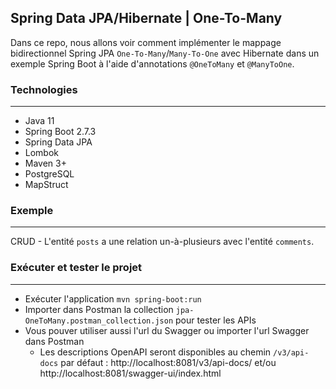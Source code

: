 ## Spring Data JPA/Hibernate | One-To-Many
Dans ce repo, nous allons voir comment implémenter le mappage bidirectionnel Spring JPA `One-To-Many`/`Many-To-One` avec Hibernate dans un exemple Spring Boot à l'aide d'annotations `@OneToMany` et `@ManyToOne`.

### Technologies
---
- Java 11
- Spring Boot 2.7.3
- Spring Data JPA
- Lombok
- Maven 3+
- PostgreSQL
- MapStruct

### Exemple
---
CRUD - L'entité `posts` a une relation un-à-plusieurs avec l'entité `comments`.

### Exécuter et tester le projet
---
- Exécuter l'application `mvn spring-boot:run`
- Importer dans Postman la collection `jpa-OneToMany.postman_collection.json` pour tester les APIs
- Vous pouver utiliser aussi l'url du Swagger ou importer l'url Swagger dans Postman
  - Les descriptions OpenAPI seront disponibles au chemin `/v3/api-docs` par défaut : http://localhost:8081/v3/api-docs/ et/ou http://localhost:8081/swagger-ui/index.html
